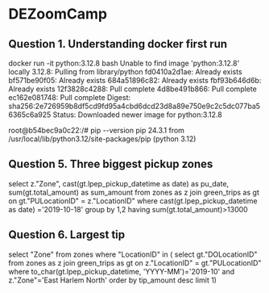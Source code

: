 # DEZoomCamp

## Question 1. Understanding docker first run

docker run -it python:3.12.8 bash
Unable to find image 'python:3.12.8' locally
3.12.8: Pulling from library/python
fd0410a2d1ae: Already exists
bf571be90f05: Already exists
684a51896c82: Already exists
fbf93b646d6b: Already exists
12f3828c4288: Pull complete
4d8be491b866: Pull complete
ec162e081748: Pull complete
Digest: sha256:2e726959b8df5cd9fd95a4cbd6dcd23d8a89e750e9c2c5dc077ba56365c6a925
Status: Downloaded newer image for python:3.12.8


root@b54bec9a0c22:/# pip --version
pip 24.3.1 from /usr/local/lib/python3.12/site-packages/pip (python 3.12)


## Question 5. Three biggest pickup zones
select z."Zone", cast(gt.lpep_pickup_datetime as date) as pu_date, sum(gt.total_amount) as sum_amount
from zones as z
join green_trips as gt
on gt."PULocationID" = z."LocationID"
where cast(gt.lpep_pickup_datetime as date) ='2019-10-18'
group by 1,2
having sum(gt.total_amount)>13000


## Question 6. Largest tip
select "Zone"
from zones
where "LocationID" in (
select gt."DOLocationID"
from zones as z
join green_trips as gt
on z."LocationID" = gt."PULocationID"
where to_char(gt.lpep_pickup_datetime, 'YYYY-MM')='2019-10'
and z."Zone"='East Harlem North'
order by tip_amount desc
limit 1)
